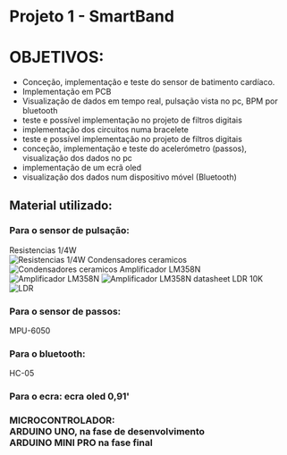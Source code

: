 # Projeto 1 - SmartBand

<h1>OBJETIVOS:</h1> 
<ul>
<li>Conceção, implementação e teste do sensor de batimento cardíaco. </li>
  <li>Implementação em PCB</li>
  <li>Visualização de dados em tempo real, pulsação vista no pc, BPM por bluetooth</li>
  <li>teste e possível implementação no projeto de filtros digitais</li>
 <li>implementação dos circuitos numa bracelete</li>
  <li>teste e possível implementação no projeto de filtros digitais</li>
<li>conceção, implementação e teste do acelerómetro (passos), visualização dos dados no pc</li>
<li> implementação de um ecrã oled</li>
<li>visualização dos dados num dispositivo móvel (Bluetooth)</ul>


<h2>Material utilizado:</h2>
<h3>Para o sensor de pulsação:</h3>
Resistencias 1/4W<br>
<img src="https://images-na.ssl-images-amazon.com/images/I/41RfND0SwbL._SX342_.jpg" alt="Resistencias 1/4W">
Condensadores ceramicos<br>
<img src="http://rees52.com/481-large_default/1-%CE%BCf-ceramic-capacitor-104-.jpg" alt="Condensadores ceramicos">
Amplificador LM358N<br>
<img src="https://cdn.sparkfun.com//assets/parts/2/7/8/8/09456-01.jpg" alt="Amplificador LM358N">
<img src="http://vakits.com/sites/default/files/imagecache/product_full/LM358%20pinout.JPG" alt="Amplificador LM358N datasheet">
LDR 10K<br>
<img src="https://potentiallabs.com/cart/image/cache/catalog/LDR%20(BIG)-500x416.jpg" alt="LDR">
<h3>Para o sensor de passos:</h3>
MPU-6050<br>

<h3>Para o bluetooth:</h3>
HC-05<br>

<h3>Para o ecra: ecra oled 0,91'</h3>

<h3>MICROCONTROLADOR:<br>
ARDUINO UNO, na fase de desenvolvimento<br>
ARDUINO MINI PRO na fase final<br>
